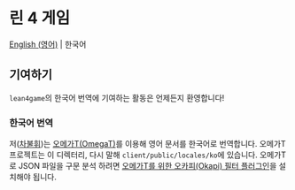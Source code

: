 # 린 4 게임

[English (영어)](./README.md) | 한국어

## 기여하기

`lean4game`의 한국어 번역에 기여하는 활동은 언제든지 환영합니다!

### 한국어 번역

저([차불휘][bc])는 [오메가T(OmegaT)][omt]를 이용해 영어 문서를 한국어로 번역합니다. 오메가T 프로젝트는 이 디렉터리, 다시 말해 `client/public/locales/ko`에 있습니다. 오메가T로 JSON 파일을 구문 분석 하려면 [오메가T를 위한 오카피(Okapi) 필터 플러그인][okapi]을 설치해야 됩니다.

[bc]: https://github.com/chabulhwi
[omt]: https://omegat.org/
[okapi]: https://okapiframework.org/wiki/index.php/Okapi_Filters_Plugin_for_OmegaT
